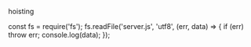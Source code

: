 hoisting 

const fs = require('fs');
fs.readFile('server.js', 'utf8', (err, data) => {
  if (err) throw err;
  console.log(data);
});

